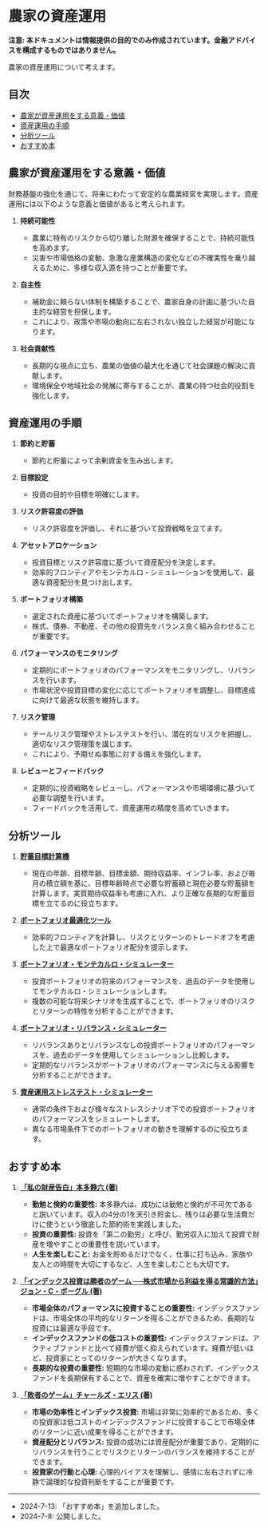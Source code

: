 # 農家の資産運用

**注意: 本ドキュメントは情報提供の目的でのみ作成されています。金融アドバイスを構成するものではありません。**

農家の資産運用について考えます。

## 目次

- [農家が資産運用をする意義・価値](#農家が資産運用をする意義価値)
- [資産運用の手順](#資産運用の手順)
- [分析ツール](#分析ツール)
- [おすすめ本](#おすすめ本)

## 農家が資産運用をする意義・価値

財務基盤の強化を通じて、将来にわたって安定的な農業経営を実現します。資産運用には以下のような意義と価値があると考えられます。

1. **持続可能性**
   - 農業に特有のリスクから切り離した財源を確保することで、持続可能性を高めます。
   - 災害や市場価格の変動、急激な産業構造の変化などの不確実性を乗り越えるために、多様な収入源を持つことが重要です。

2. **自主性**
   - 補助金に頼らない体制を構築することで、農家自身の計画に基づいた自主的な経営を担保します。
   - これにより、政策や市場の動向に左右されない独立した経営が可能になります。

3. **社会貢献性**
   - 長期的な視点に立ち、農業の価値の最大化を通じて社会課題の解決に貢献します。
   - 環境保全や地域社会の発展に寄与することが、農業の持つ社会的役割を強化します。

## 資産運用の手順

1. **節約と貯蓄**
   - 節約と貯蓄によって余剰資金を生み出します。

2. **目標設定**
   - 投資の目的や目標を明確にします。

3. **リスク許容度の評価**
   - リスク許容度を評価し、それに基づいて投資戦略を立てます。

4. **アセットアロケーション**
   - 投資目標とリスク許容度に基づいて資産配分を決定します。
   - 効率的フロンティアやモンテカルロ・シミュレーションを使用して、最適な資産配分を見つけ出します。

5. **ポートフォリオ構築**
   - 選定された資産に基づいてポートフォリオを構築します。
   - 株式、債券、不動産、その他の投資先をバランス良く組み合わせることが重要です。

6. **パフォーマンスのモニタリング**
   - 定期的にポートフォリオのパフォーマンスをモニタリングし、リバランスを行います。
   - 市場状況や投資目標の変化に応じてポートフォリオを調整し、目標達成に向けて最適な状態を維持します。

7. **リスク管理**
   - テールリスク管理やストレステストを行い、潜在的なリスクを把握し、適切なリスク管理策を講じます。
   - これにより、予期せぬ事態に対する備えを強化します。

8. **レビューとフィードバック**
   - 定期的に投資戦略をレビューし、パフォーマンスや市場環境に基づいて必要な調整を行います。
   - フィードバックを活用して、資産運用の精度を高めていきます。

## 分析ツール
1. **[貯蓄目標計算機](https://github.com/nkkmd/cultivationdata.net/tree/main/AssetManagement/CalculateFutureSavings)**
   - 現在の年齢、目標年齢、目標金額、期待収益率、インフレ率、および毎月の積立額を基に、目標年齢時点で必要な貯蓄額と現在必要な貯蓄額を計算します。実質期待収益率も考慮に入れ、より正確な長期的な貯蓄目標を立てるのに役立ちます。

2. **[ポートフォリオ最適化ツール](https://github.com/nkkmd/cultivationdata.net/tree/main/AssetManagement/PortfolioOptimizer)**
   - 効率的フロンティアを計算し、リスクとリターンのトレードオフを考慮した上で最適なポートフォリオ配分を提示します。

3. **[ポートフォリオ・モンテカルロ・シミュレーター](https://github.com/nkkmd/cultivationdata.net/tree/main/AssetManagement/MonteCarloSimulator)**
   - 投資ポートフォリオの将来のパフォーマンスを、過去のデータを使用してモンテカルロ・シミュレーションします。
   - 複数の可能な将来シナリオを生成することで、ポートフォリオのリスクとリターンの特性を分析することができます。

4. **[ポートフォリオ・リバランス・シミュレーター](https://github.com/nkkmd/cultivationdata.net/tree/main/AssetManagement/RebalanceSimulator)**
   - リバランスありとリバランスなしの投資ポートフォリオのパフォーマンスを、過去のデータを使用してシミュレーションし比較します。
   - 定期的なリバランスがポートフォリオのパフォーマンスに与える影響を分析することができます。

5. **[資産運用ストレステスト・シミュレーター](https://github.com/nkkmd/cultivationdata.net/tree/main/AssetManagement/StressTestSimulator)**
   - 通常の条件下および様々なストレスシナリオ下での投資ポートフォリオのパフォーマンスをシミュレートします。
   - 異なる市場条件下でのポートフォリオの動きを理解するのに役立ちます。

## おすすめ本

1. **[「私の財産告白」本多静六 (著)](https://amzn.to/3xY3soT)**
   - **勤勉と倹約の重要性:** 本多静六は、成功には勤勉と倹約が不可欠であると説いています。収入の4分の1を天引き貯金し、残りは必要な生活費だけに使うという徹底した節約術を実践しました。
   - **投資の重要性:** 投資を「第二の勤労」と呼び、勤労収入に加えて投資で財産を増やすことの重要性を説いています。
   - **人生を楽しむこと:** お金を貯めるだけでなく、仕事に打ち込み、家族や友人との時間を大切にするなど、人生を楽しむことも大切です。

2. **[「インデックス投資は勝者のゲーム ──株式市場から利益を得る常識的方法」ジョン・C・ボーグル (著)](https://amzn.to/4cDj1S7)**
   - **市場全体のパフォーマンスに投資することの重要性:** インデックスファンドは、市場全体の平均的なリターンを得ることができるため、長期的な投資には最適な手段です。
   - **インデックスファンドの低コストの重要性:** インデックスファンドは、アクティブファンドと比べて経費が低く抑えられています。経費が低いほど、投資家にとってのリターンが大きくなります。
   - **長期的な投資の重要性:** 短期的な市場の変動に惑わされず、インデックスファンドを長期保有することで、資産を確実に増やすことができます。

3. **[「敗者のゲーム」チャールズ・エリス (著)](https://amzn.to/4cDnX9k)**
   - **市場の効率性とインデックス投資:** 市場は非常に効率的であるため、多くの投資家は低コストのインデックスファンドに投資することで市場全体のリターンに近い成果を得ることができます。
   - **資産配分とリバランス:** 投資の成功には資産配分が重要であり、定期的にリバランスを行うことでリスクとリターンのバランスを維持することができます。
   - **投資家の行動と心理:** 心理的バイアスを理解し、感情に左右されずに冷静で論理的な投資判断をすることが重要です。

---
- 2024-7-13: 「おすすめ本」を追加しました。
- 2024-7-8: 公開しました。